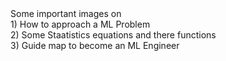 <div>
Some important images on <br>
    1) How to approach a ML Problem <br>
    2) Some Staatistics equations and there functions <br>
    3) Guide map to become an ML Engineer 
</div>
